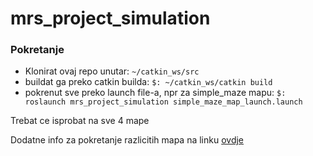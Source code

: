 # mrs_project_simulation
### Pokretanje
- Klonirat ovaj repo unutar: `~/catkin_ws/src`
- buildat ga preko catkin builda: `$: ~/catkin_ws/catkin build`
- pokrenut sve preko launch file-a, npr za simple_maze mapu: 
    `$: roslaunch mrs_project_simulation simple_maze_map_launch.launch`

Trebat ce isprobat na sve 4 mape

Dodatne info za pokretanje razlicitih mapa na linku [ovdje](https://github.com/larics/sphero_simulation/tree/master/sphero_stage)